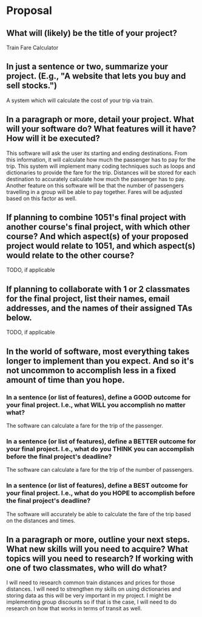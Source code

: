 # Proposal

## What will (likely) be the title of your project?

Train Fare Calculator

## In just a sentence or two, summarize your project. (E.g., "A website that lets you buy and sell stocks.")

A system which will calculate the cost of your trip via train.

## In a paragraph or more, detail your project. What will your software do? What features will it have? How will it be executed?

This software will ask the user its starting and ending destinations. From this information, it will calculate how much the passenger has to pay for the trip. This system will implement many coding techniques such as loops and dictionaries to provide the fare for the trip. Distances will be stored for each destination to accurately calculate how much the passenger has to pay. Another feature on this software will be that the number of passengers travelling in a group will be able to pay together. Fares will be adjusted based on this factor as well.

## If planning to combine 1051's final project with another course's final project, with which other course? And which aspect(s) of your proposed project would relate to 1051, and which aspect(s) would relate to the other course?

TODO, if applicable

## If planning to collaborate with 1 or 2 classmates for the final project, list their names, email addresses, and the names of their assigned TAs below.

TODO, if applicable

## In the world of software, most everything takes longer to implement than you expect. And so it's not uncommon to accomplish less in a fixed amount of time than you hope.

### In a sentence (or list of features), define a GOOD outcome for your final project. I.e., what WILL you accomplish no matter what?

The software can calculate a fare for the trip of the passenger.

### In a sentence (or list of features), define a BETTER outcome for your final project. I.e., what do you THINK you can accomplish before the final project's deadline?

The software can calculate a fare for the trip of the number of passengers.

### In a sentence (or list of features), define a BEST outcome for your final project. I.e., what do you HOPE to accomplish before the final project's deadline?

The software will accurately be able to calculate the fare of the trip based on the distances and times.

## In a paragraph or more, outline your next steps. What new skills will you need to acquire? What topics will you need to research? If working with one of two classmates, who will do what?

I will need to research common train distances and prices for those distances. I will need to strengthen my skills on using dictionaries and storing data as this will be very important in my project. I might be implementing group discounts so if that is the case, I will need to do research on how that works in terms of transit as well.
